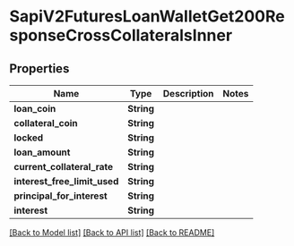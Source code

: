 # SapiV2FuturesLoanWalletGet200ResponseCrossCollateralsInner

## Properties

Name | Type | Description | Notes
------------ | ------------- | ------------- | -------------
**loan_coin** | **String** |  | 
**collateral_coin** | **String** |  | 
**locked** | **String** |  | 
**loan_amount** | **String** |  | 
**current_collateral_rate** | **String** |  | 
**interest_free_limit_used** | **String** |  | 
**principal_for_interest** | **String** |  | 
**interest** | **String** |  | 

[[Back to Model list]](../README.md#documentation-for-models) [[Back to API list]](../README.md#documentation-for-api-endpoints) [[Back to README]](../README.md)


